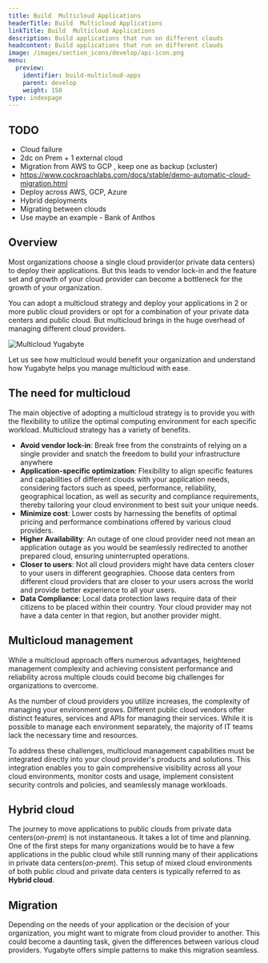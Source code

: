 ```yaml
---
title: Build  Multicloud Applications
headerTitle: Build  Multicloud Applications
linkTitle: Build  Multicloud Applications
description: Build applications that run on different clouds
headcontent: Build applications that run on different clouds 
image: /images/section_icons/develop/api-icon.png
menu:
  preview:
    identifier: build-multicloud-apps
    parent: develop
    weight: 150
type: indexpage
---
```


## TODO

- Cloud failure
- 2dc on Prem + 1 external cloud
- Migration from AWS to GCP , keep one as backup (xcluster)
- https://www.cockroachlabs.com/docs/stable/demo-automatic-cloud-migration.html
- Deploy across AWS, GCP, Azure
- Hybrid deployments
- Migrating between clouds
- Use maybe an example - Bank of Anthos

## Overview

Most organizations choose a single cloud provider(or private data centers) to deploy their applications. But this leads to vendor lock-in and the feature set and growth of your cloud provider can become a bottleneck for the growth of your organization.

You can adopt a multicloud strategy and deploy your applications in 2 or more public cloud providers or opt for a combination of your private data centers and public cloud. But multicloud brings in the huge overhead of managing different cloud providers.

![Multicloud Yugabyte](/images/develop/multicloud/multicloud-global-spread.png)

Let us see how multicloud would benefit your organization and understand how Yugabyte helps you manage multicloud with ease.

## The need for multicloud

The main objective of adopting a multicloud strategy is to provide you with the flexibility to utilize the optimal computing environment for each specific workload. Multicloud strategy has a variety of benefits.

- **Avoid vendor lock-in**: Break free from the constraints of relying on a single provider and snatch the freedom to build your infrastructure anywhere
- **Application-specific optimization**: Flexibility to align specific features and capabilities of different clouds with your application needs, considering factors such as speed, performance, reliability, geographical location, as well as security and compliance requirements, thereby tailoring your cloud environment to best suit your unique needs.
- **Minimize cost**: Lower costs by harnessing the benefits of optimal pricing and performance combinations offered by various cloud providers.
- **Higher Availability**: An outage of one cloud provider need not mean an application outage as you would be seamlessly redirected to another prepared cloud, ensuring uninterrupted operations.
- **Closer to users**: Not all cloud providers might have data centers closer to your users in different geographies. Choose data centers from different cloud providers that are closer to your users across the world and provide better experience to all your users.
- **Data Compliance**: Local data protection laws require data of their citizens to be placed within their country. Your cloud provider may not have a data center in that region, but another provider might.

## Multicloud management

While a multicloud approach offers numerous advantages, heightened management complexity and achieving consistent performance and reliability across multiple clouds could become big challenges for organizations to overcome.

As the number of cloud providers you utilize increases, the complexity of managing your environment grows. Different public cloud vendors offer distinct features, services and APIs for managing their services. While it is possible to manage each environment separately, the majority of IT teams lack the necessary time and resources.

To address these challenges, multicloud management capabilities must be integrated directly into your cloud provider's products and solutions. This integration enables you to gain comprehensive visibility across all your cloud environments, monitor costs and usage, implement consistent security controls and policies, and seamlessly manage workloads.

## Hybrid cloud

The journey to move applications to public clouds from private data centers(_on-prem_) is not instantaneous. It takes a lot of time and planning. One of the first steps for many organizations would be to have a few applications in the public cloud while still running many of their applications in private data centers(_on-prem_). This setup of mixed cloud environments of both public cloud and private data centers is typically referred to as **Hybrid cloud**.

## Migration

Depending on the needs of your application or the decision of your organization, you might want to migrate from cloud provider to another. This could become a daunting task, given the differences between various cloud providers. Yugabyte offers simple patterns to make this migration seamless.
